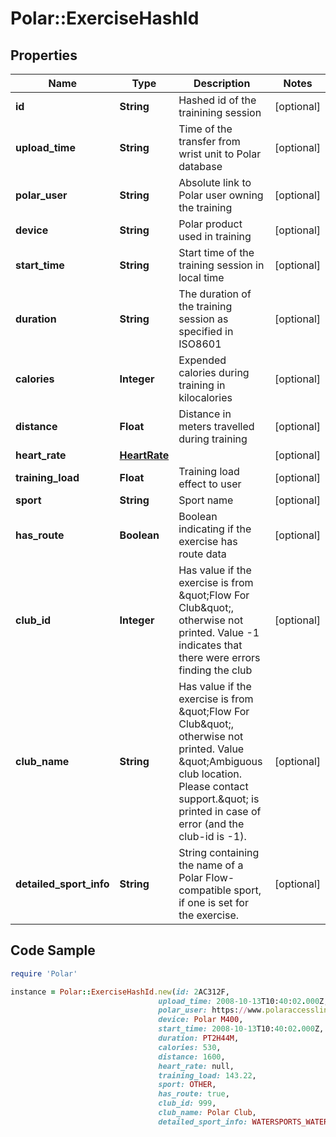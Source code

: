 # Polar::ExerciseHashId

## Properties

Name | Type | Description | Notes
------------ | ------------- | ------------- | -------------
**id** | **String** | Hashed id of the trainining session | [optional] 
**upload_time** | **String** | Time of the transfer from wrist unit to Polar database | [optional] 
**polar_user** | **String** | Absolute link to Polar user owning the training | [optional] 
**device** | **String** | Polar product used in training | [optional] 
**start_time** | **String** | Start time of the training session in local time | [optional] 
**duration** | **String** | The duration of the training session as specified in ISO8601 | [optional] 
**calories** | **Integer** | Expended calories during training in kilocalories | [optional] 
**distance** | **Float** | Distance in meters travelled during training | [optional] 
**heart_rate** | [**HeartRate**](HeartRate.md) |  | [optional] 
**training_load** | **Float** | Training load effect to user | [optional] 
**sport** | **String** | Sport name | [optional] 
**has_route** | **Boolean** | Boolean indicating if the exercise has route data | [optional] 
**club_id** | **Integer** | Has value if the exercise is from \&quot;Flow For Club\&quot;, otherwise not printed. Value -1 indicates that there were errors finding the club | [optional] 
**club_name** | **String** | Has value if the exercise is from \&quot;Flow For Club\&quot;, otherwise not printed. Value \&quot;Ambiguous club location. Please contact support.\&quot; is printed in case of error (and the club-id is -1). | [optional] 
**detailed_sport_info** | **String** | String containing the name of a Polar Flow-compatible sport, if one is set for the exercise. | [optional] 

## Code Sample

```ruby
require 'Polar'

instance = Polar::ExerciseHashId.new(id: 2AC312F,
                                 upload_time: 2008-10-13T10:40:02.000Z,
                                 polar_user: https://www.polaraccesslink/v3/users/1,
                                 device: Polar M400,
                                 start_time: 2008-10-13T10:40:02.000Z,
                                 duration: PT2H44M,
                                 calories: 530,
                                 distance: 1600,
                                 heart_rate: null,
                                 training_load: 143.22,
                                 sport: OTHER,
                                 has_route: true,
                                 club_id: 999,
                                 club_name: Polar Club,
                                 detailed_sport_info: WATERSPORTS_WATERSKI)
```


